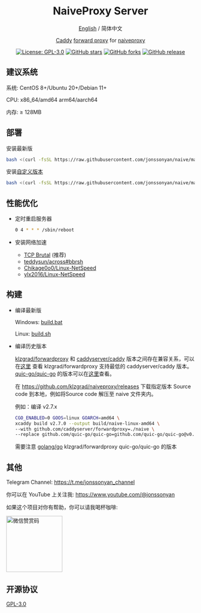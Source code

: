 <div align="center">

<h1 align="center">NaiveProxy Server</h1>

[English](README.md) / 简体中文

[Caddy](https://github.com/caddyserver/caddy) [forward proxy](https://github.com/caddyserver/forwardproxy)
for [naiveproxy](https://github.com/klzgrad/naiveproxy)

<p>
<a href="https://www.gnu.org/licenses/gpl-3.0.html"><img src="https://img.shields.io/github/license/jonssonyan/naive" alt="License: GPL-3.0"></a>
<a href="https://github.com/jonssonyan/naive/stargazers"><img src="https://img.shields.io/github/stars/jonssonyan/naive" alt="GitHub stars"></a>
<a href="https://github.com/jonssonyan/naive/forks"><img src="https://img.shields.io/github/forks/jonssonyan/naive" alt="GitHub forks"></a>
<a href="https://github.com/jonssonyan/naive/releases"><img src="https://img.shields.io/github/v/release/jonssonyan/naive" alt="GitHub release"></a>
</p>

</div>

## 建议系统

系统: CentOS 8+/Ubuntu 20+/Debian 11+

CPU: x86_64/amd64 arm64/aarch64

内存: ≥ 128MB

## 部署

安装最新版

```bash
bash <(curl -fsSL https://raw.githubusercontent.com/jonssonyan/naive/main/install.sh)
```

安装[自定义版本](https://github.com/jonssonyan/naive/releases)

```bash
bash <(curl -fsSL https://raw.githubusercontent.com/jonssonyan/naive/main/install.sh) v0.0.1
```

## 性能优化

- 定时重启服务器

    ```bash
    0 4 * * * /sbin/reboot
    ```

- 安装网络加速
    - [TCP Brutal](https://github.com/apernet/tcp-brutal) (推荐)
    - [teddysun/across#bbrsh](https://github.com/teddysun/across#bbrsh)
    - [Chikage0o0/Linux-NetSpeed](https://github.com/ylx2016/Linux-NetSpeed)
    - [ylx2016/Linux-NetSpeed](https://github.com/ylx2016/Linux-NetSpeed)

## 构建

- 编译最新版

  Windows: [build.bat](build.bat)

  Linux: [build.sh](build.sh)

- 编译历史版本

  [klzgrad/forwardproxy](https://github.com/klzgrad/forwardproxy)
  和 [caddyserver/caddy](https://github.com/caddyserver/caddy)
  版本之间存在兼容关系，可以在[这里](https://github.com/klzgrad/forwardproxy/blob/b12c33ecb72c78f652b88e697cf8eec4a8cb6373/go.mod#L6)
  查看 klzgrad/forwardproxy 支持最低的 caddyserver/caddy 版本。[quic-go/quic-go](https://github.com/quic-go/quic-go)
  的版本可以在[这里](https://github.com/caddyserver/caddy/blob/21f9c20a04ec5c2ac430daa8e4ba8fbdef67f773/go.mod#L22)查看。

  在 https://github.com/klzgrad/naiveproxy/releases 下载指定版本
  Source code 到本地，例如将Source code 解压至 naive 文件夹内。

  例如：编译 v2.7.x

  ```bash
  CGO_ENABLED=0 GOOS=linux GOARCH=amd64 \
  xcaddy build v2.7.0 --output build/naive-linux-amd64 \
  --with github.com/caddyserver/forwardproxy=./naive \
  --replace github.com/quic-go/quic-go=github.com/quic-go/quic-go@v0.40.0
  ```

  需要注意 [golang/go](https://github.com/golang/go) klzgrad/forwardproxy quic-go/quic-go 的版本

## 其他

Telegram Channel: https://t.me/jonssonyan_channel

你可以在 YouTube 上关注我: https://www.youtube.com/@jonssonyan

如果这个项目对你有帮助，你可以请我喝杯咖啡:

<img src="https://github.com/jonssonyan/install-script/assets/46235235/cce90c48-27d3-492c-af3e-468b656bdd06" width="150" alt="微信赞赏码" title="微信赞赏码"/>

## 开源协议

[GPL-3.0](LICENSE)